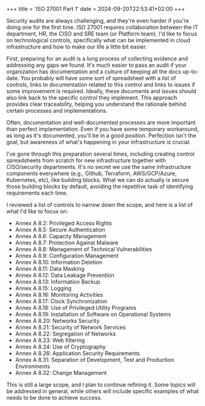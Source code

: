 +++
title = 'ISO 27001 Part 1'
date = 2024-09-20T22:53:41+02:00
+++

Security audits are always challenging, and they're even harder if you're doing one for the first time. ISO 27001 requires collaboration between the IT department, HR, the CISO and SRE team (or Platform team). I'd like to focus on technological controls, specifically what can be implemented in cloud infrastructure
and how to make our life a little bit easier.

First, preparing for an audit is a long process of collecting evidence and addressing any gaps we found. It's much easier to pass an audit if your organization has documentation and a culture of keeping all the docs up-to-date. You probably will have some sort of spreadsheet with a list of controls, links to documentation related to this control and links to issues if some improvement is required. Ideally, these documents and issues should also link back to the specific control they implement. This approach provides clear traceability, helping you understand the rationale behind certain processes and implementations.

Often, documentation and well-documented processes are more important than perfect implementation. Even if you have some temporary workaround, as long as it's documented, you'll be in a good position. Perfection isn't the goal, but awareness of what's happening in your infrastructure is crucial.

I've gone through this preparation several times, including creating control spreadsheets from scratch for new infrastructure together with CISO/security departments.
It's no secret we use the same infrastructure components everywhere (e.g., Github, Terraform, AWS/GCP/Azure, Kubernetes, etc), like building blocks. What we can do actually is secure those building blocks by default, avoiding the repetitive task of identifying requirements each time.

I reviewed a list of controls to narrow down the scope, and here is a list of what I'd like to focus on:

* Annex A 8.2: Privileged Access Rights
* Annex A 8.5: Secure Authentication
* Annex A 8.6: Capacity Management
* Annex A 8.7: Protection Against Malware
* Annex A 8.8: Management of Technical Vulnerabilities
* Annex A 8.9: Configuration Management
* Annex A 8.10: Information Deletion
* Annex A 8.11: Data Masking
* Annex A 8.12: Data Leakage Prevention
* Annex A 8.13: Information Backup
* Annex A 8.15: Logging
* Annex A 8.16: Monitoring Activities
* Annex A 8.17: Clock Synchronization
* Annex A 8.18: Use of Privileged Utility Programs
* Annex A 8.19: Installation of Software on Operational Systems
* Annex A 8.20: Networks Security
* Annex A 8.21: Security of Network Services
* Annex A 8.22: Segregation of Networks
* Annex A 8.23: Web filtering
* Annex A 8.24: Use of Cryptography
* Annex A 8.26: Application Security Requirements
* Annex A 8.31: Separation of Development, Test and Production Environments
* Annex A 8.32: Change Management

This is still a large scope, and I plan to continue refining it. Some topics will be addressed in general, while others will include specific examples of what needs to be done to achieve success.
